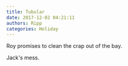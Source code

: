 ```yaml
---
title: Tubular
date: 2017-12-02 04:21:11
authors: Ripp
categories: Holiday
---
```


 Roy promises to clean the crap out of the bay.

Jack's mess.